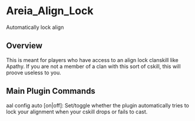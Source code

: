 # Areia_Align_Lock
Automatically lock align

## Overview
This is meant for players who have access to an align lock clanskill like Apathy. If you are not a member of a clan with this sort of cskill, this will proove useless to you.

## Main Plugin Commands
aal config auto [on|off]: Set/toggle whether the plugin automatically tries to lock your alignment when your cskill drops or fails to cast.
